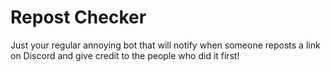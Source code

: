 # Repost Checker

Just your regular annoying bot that will notify when someone reposts a link on
Discord and give credit to the people who did it first!
